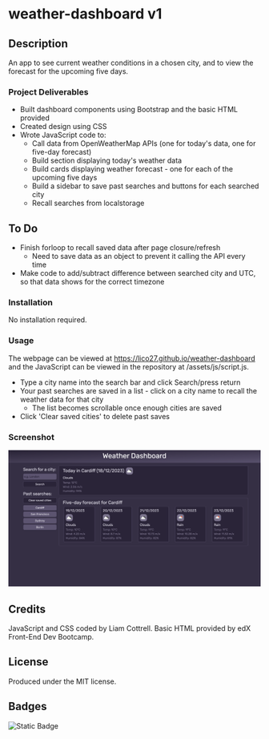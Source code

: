 # weather-dashboard v1

## Description
An app to see current weather conditions in a chosen city, and to view the forecast for the upcoming five days.

### Project Deliverables
- Built dashboard components using Bootstrap and the basic HTML provided
- Created design using CSS
- Wrote JavaScript code to:
  - Call data from OpenWeatherMap APIs (one for today's data, one for five-day forecast)
  - Build section displaying today's weather data
  - Build cards displaying weather forecast - one for each of the upcoming five days
  - Build a sidebar to save past searches and buttons for each searched city
  - Recall searches from localstorage

## To Do
- Finish forloop to recall saved data after page closure/refresh
  - Need to save data as an object to prevent it calling the API every time
- Make code to add/subtract difference between searched city and UTC, so that data shows for the correct timezone

### Installation
No installation required.

### Usage
The webpage can be viewed at https://lico27.github.io/weather-dashboard and the JavaScript can be viewed in the repository at /assets/js/script.js.

- Type a city name into the search bar and click Search/press return
- Your past searches are saved in a list - click on a city name to recall the weather data for that city
  - The list becomes scrollable once enough cities are saved
- Click 'Clear saved cities' to delete past saves

### Screenshot
![Screenshot of completed project](assets/img/screenshot.png)

## Credits
JavaScript and CSS coded by Liam Cottrell. Basic HTML provided by edX Front-End Dev Bootcamp. 

## License
Produced under the MIT license.

## Badges
![Static Badge](https://img.shields.io/badge/project-in_progress-blue)

<!-- ## Badges
![Static Badge](https://img.shields.io/badge/project-complete-brightgreen) -->